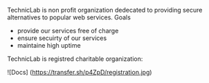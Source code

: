TechnicLab is non profit organization dedecated to providing secure alternatives to popular web services.
Goals
- provide our services free of charge
- ensure secuirty of our services
- maintaine high uptime


TechnicLab is registred charitable organization:

![Docs]
(https://transfer.sh/p4ZpD/registration.jpg)
